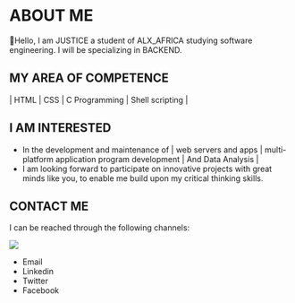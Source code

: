 <!DOCTYPE html>
<html>

<head>
<meta charset="UTF-8">
    <title>Page Title</title>
    <meta name="description" content="A brief description of the page">
    <meta name="keywords" content="Uzor,Justice,Onyeka, Nigerian Software Enginner, ALX student,Inovative,Tech savvy">
    <meta name="viewport" content="width=device-width, initial-scale=1.0">
    <link rel="stylesheet" href="">
</head>

<div id="about_me">
<h1>ABOUT ME</h1>

<p>👋Hello, I am JUSTICE a student of ALX_AFRICA studying software engineering.
I will be specializing in BACKEND.</p>
</div>

<div id="my_area_of_competence">
<h2>MY AREA OF COMPETENCE</h2>

| HTML | CSS | C Programming | Shell scripting |

</div>

<div id="i_am_interested">
<h2> I AM INTERESTED </h2>

- In the development and maintenance of | web servers and apps | multi-platform application program development | And Data Analysis |
- I am looking forward to participate on innovative projects with great minds like you, to enable me build upon my critical thinking skills. 
</div>

<div id="contact_me">
<h2>CONTACT ME</h2>

I can be reached through the following channels:

<a href="https://wa.me/+2348031950483"><img src="https://img.shields.io/badge/WhatsApp-25D366?style=for-the-badge&logo=whatsapp&logoColor=white" href="www.whatsapp.com"/></a>
- Email
- Linkedin
- Twitter 
- Facebook

</div>
<!---
A special repository for changing the look and feel of my profile page
--->
</html>
